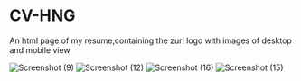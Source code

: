 # CV-HNG
An html page of my resume,containing the zuri logo with images of desktop and mobile view


![Screenshot (9)](https://user-images.githubusercontent.com/80849347/129779398-5ca2f2f8-593b-4035-a156-4f5e072d81e3.png)
![Screenshot (12)](https://user-images.githubusercontent.com/80849347/129779455-0170268e-4fbe-473a-9d61-f7689d1f1c24.png)
![Screenshot (16)](https://user-images.githubusercontent.com/80849347/129779492-aec3f939-1dac-4635-9e76-99c404ee4b51.png)
![Screenshot (15)](https://user-images.githubusercontent.com/80849347/129779537-9814296c-affc-41a6-adcc-f77a157145e2.png)
